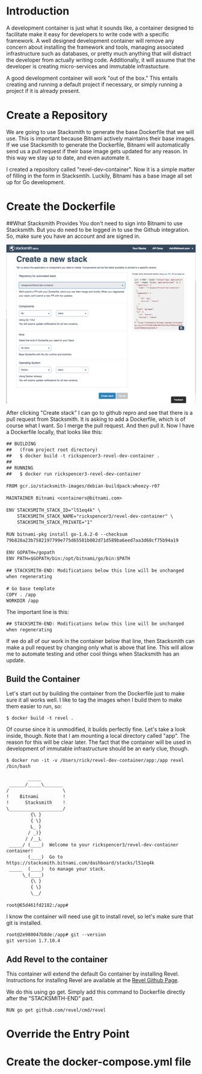 # Introduction
A development container is just what it sounds like, a container designed to facilitate make it easy for developers to write code with a specific framework. A well designed development container will remove any concern about installing the framework and tools, managing associated infrastructure such as databases, or pretty much anything that will distract the developer from actually writing code. Additionally, it will assume that the developer is creating micro-services and immutable infrastucture.

A good development container will work "out of the box." This entails creating and running a default project if necessary, or simply running a project if it is already present.

# Create a Repository
We are going to use Stacksmith to generate the base Dockerfile that we will use. This is important because Bitnami actively maintains their base images. If we use Stacksmith to generate the Dockerfile, Bitnami will automatically send us a pull request if their base image gets updated for any reason. In this way we stay up to date, and even automate it.

I created a repository called "revel-dev-container". Now it is a simple matter of filling in the form in Stacksmtih. Luckily, Bitnami has a base image all set up for Go development.

# Create the Dockerfile
##What Stacksmith Provides
You don't need to sign into Bitnami to use Stacksmith. But you do need to be logged in to use the Github integration. So, make sure you have an account and are signed in.

![The Stacksmith form is completed and using the repository and the Go base image](./sm1.png)

After clicking "Create stack" I can go to github repro and see that there is a pull request from Stacksmith. It is asking to add a Dockerfile, which is of course what I want. So I merge the pull request. And then pull it. Now I have a Dockerfile locally, that looks like this:

```
## BUILDING
##   (from project root directory)
##   $ docker build -t rickspencer3-revel-dev-container .
##
## RUNNING
##   $ docker run rickspencer3-revel-dev-container

FROM gcr.io/stacksmith-images/debian-buildpack:wheezy-r07

MAINTAINER Bitnami <containers@bitnami.com>

ENV STACKSMITH_STACK_ID="l51eq4k" \
    STACKSMITH_STACK_NAME="rickspencer3/revel-dev-container" \
    STACKSMITH_STACK_PRIVATE="1"

RUN bitnami-pkg install go-1.6.2-0 --checksum 79b828a23b7582197799e775d65501b082d71d589ba6eed7aa3d68cf75b94a19

ENV GOPATH=/gopath
ENV PATH=$GOPATH/bin:/opt/bitnami/go/bin:$PATH

## STACKSMITH-END: Modifications below this line will be unchanged when regenerating

# Go base template
COPY . /app
WORKDIR /app

```

The important line is this:

```
## STACKSMITH-END: Modifications below this line will be unchanged when regenerating
```

If we do all of our work in the container below that line, then Stacksmith can make a pull request by changing only what is above that line. This will allow me to automate testing and other cool things when Stacksmith has an update.

## Build the Container
Let's start out by building the container from the Dockerfile just to make sure it all works well. I like to tag the images when I build them to make them easier to run, so:

```
$ docker build -t revel .
```
Of course since it is unmodified, it builds perfectly fine. Let's take a look inside, though. Note that I am mounting a local directory called "app". The reason for this will be clear later. The fact that the container will be used in development of immutable infrastructure should be an early clue, though.

```
$ docker run -it -v /Users/rick/revel-dev-container/app:/app revel /bin/bash

        _____
 ______/_____\_______
/                    \
!    Bitnami         !
!      Stacksmith    !
\____________________/
         {\ }
         { \}
         L_ }
        / _)}
       / /__L
 _____/ (____)  Welcome to your rickspencer3/revel-dev-container container!
        (____)  Go to https://stacksmith.bitnami.com/dashboard/stacks/l51eq4k
 _____  (____)  to manage your stack.
      \_(____)  
         {\ }
         { \}
         \__/

root@65d461fd2182:/app#
```
I know the container will need use git to install revel, so let's make sure that git is installed.

```
root@2e980047b8de:/app# git --version
git version 1.7.10.4
```

## Add Revel to the container
This container will extend the default Go container by installing Revel. Instructions for installing Revel are available at the [Revel Github Page](https://revel.github.io/).

We do this using go get. Simply add this command to Dockerfile directly after the "STACKSMITH-END" part.

```
RUN go get github.com/revel/cmd/revel
```

# Override the Entry Point

# Create the docker-compose.yml file

#
